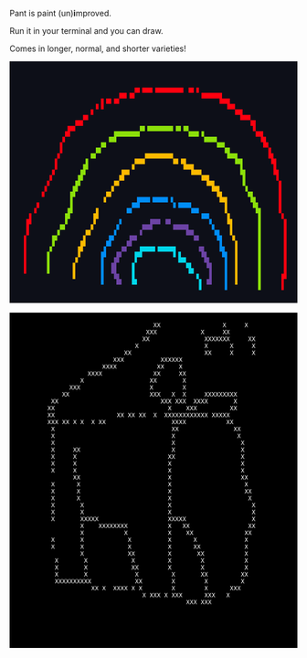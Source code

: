 Pant is paint (un)**i**mproved.

Run it in your terminal and you can draw.

Comes in longer, normal, and shorter varieties!

![rainbow drawn in a terminal](/rainbow.png)

![man in a box drawn in a terminal](/maninbox.png)
